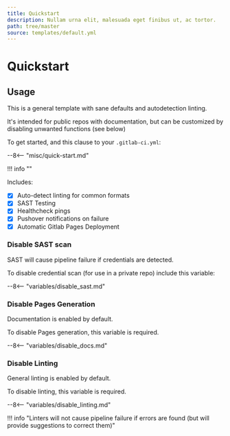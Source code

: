 ```yaml
---
title: Quickstart
description: Nullam urna elit, malesuada eget finibus ut, ac tortor.
path: tree/master
source: templates/default.yml
---
```


# Quickstart

## Usage

This is a general template with sane defaults and autodetection linting.

It's intended for public repos with documentation, but can be customized by disabling unwanted functions (see below)

To get started, and this clause to your `.gitlab-ci.yml`:

--8<-- "misc/quick-start.md"

!!! info ""

Includes:

- [X] Auto-detect linting for common formats
- [X] SAST Testing
- [X] Healthcheck pings
- [X] Pushover notifications on failure
- [X] Automatic Gitlab Pages Deployment

### Disable SAST scan

SAST will cause pipeline failure if credentials are detected.

To disable credential scan (for use in a private repo) include this variable:

--8<-- "variables/disable_sast.md"

### Disable Pages Generation

Documentation is enabled by default.

To disable Pages generation, this variable is required.

--8<-- "variables/disable_docs.md"

### Disable Linting

General linting is enabled by default.

To disable linting, this variable is required.

--8<-- "variables/disable_linting.md"

!!! info "Linters will not cause pipeline failure if errors are found (but will provide suggestions to correct them)"
